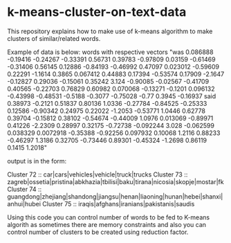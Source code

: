 # k-means-cluster-on-text-data
This repository explains how to make use of k-means algorithm to make clusters of similar/related words.

Example of data is below:
words with respective vectors
"was 0.086888 -0.19416 -0.24267 -0.33391 0.56731 0.39783 -0.97809 0.03159 -0.61469 -0.31406 0.56145 0.12886 -0.84193 -0.46992 0.47097 0.023012 -0.59609 0.22291 -1.1614 0.3865 0.067412 0.44883 0.17394 -0.53574 0.17909 -2.1647 -0.12827 0.29036 -0.15061 0.35242 3.124 -0.90085 -0.02567 -0.41709 0.40565 -0.22703 0.76829 0.60982 0.070068 -0.13271 -0.1201 0.096132 -0.43998 -0.48531 -0.5188 -0.3077 -0.75028 -0.77 0.3945 -0.16937
said 0.38973 -0.2121 0.51837 0.80136 1.0336 -0.27784 -0.84525 -0.25333 0.12586 -0.90342 0.24975 0.22022 -1.2053 -0.53771 1.0446 0.62778 0.39704 -0.15812 0.38102 -0.54674 -0.44009 1.0976 0.013069 -0.89971 0.41226 -2.2309 0.28997 0.32175 -0.72738 -0.092244 3.028 -0.062599 0.038329 0.0072918 -0.35388 -0.92256 0.097932 0.10068 1.2116 0.88233 -0.46297 1.3186 0.32705 -0.73446 0.89301 -0.45324 -1.2698 0.86119 0.1415 1.2018"

output is in the form:

Cluster 72 :: car|cars|vehicles|vehicle|truck|trucks
Cluster 73 :: zagreb|ossetia|pristina|abkhazia|tbilisi|baku|tirana|nicosia|skopje|mostar|fk
Cluster 74 :: guangdong|zhejiang|shandong|jiangsu|henan|liaoning|hunan|hebei|shanxi|anhui|hubei
Cluster 75 :: iraqis|afghans|iranians|pakistanis|saudis

Using this code you can control number of words to be fed to K-means algorith as sometimes there are memory constraints and
also you can control number of clusters to be created using reduction factor.

